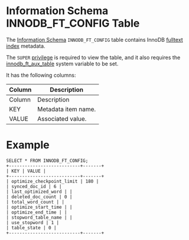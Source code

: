 # Information Schema INNODB_FT_CONFIG Table

The [Information Schema](/en/information_schema/) `INNODB_FT_CONFIG` table contains InnoDB [fulltext index](/en/full-text-indexes/) metadata.

The `SUPER` [privilege](../../../../../account-management-sql-commands/grant.md) is required to view the table, and it also requires the [innodb_ft_aux_table](/en/xtradbinnodb-server-system-variables/#innodb_ft_aux_table) system variable to be set.

It has the following columns:

| Column | Description |
| --- | --- |
| Column | Description |
| KEY | Metadata item name. |
| VALUE | Associated value. |

#

# Example

```
SELECT * FROM INNODB_FT_CONFIG;
+---------------------------+-------+
| KEY | VALUE |
+---------------------------+-------+
| optimize_checkpoint_limit | 180 |
| synced_doc_id | 6 |
| last_optimized_word | |
| deleted_doc_count | 0 |
| total_word_count | |
| optimize_start_time | |
| optimize_end_time | |
| stopword_table_name | |
| use_stopword | 1 |
| table_state | 0 |
+---------------------------+-------+
```